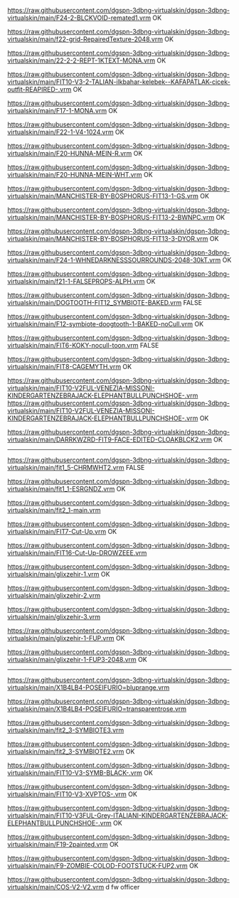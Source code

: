 https://raw.githubusercontent.com/dgspn-3dbng-virtualskin/dgspn-3dbng-virtualskin/main/F24-2-BLCKVOID-remated1.vrm    OK

https://raw.githubusercontent.com/dgspn-3dbng-virtualskin/dgspn-3dbng-virtualskin/main/f22-grid-RepairedTexture-2048.vrm    OK

https://raw.githubusercontent.com/dgspn-3dbng-virtualskin/dgspn-3dbng-virtualskin/main/22-2-2-REPT-1KTEXT-MONA.vrm    OK

https://raw.githubusercontent.com/dgspn-3dbng-virtualskin/dgspn-3dbng-virtualskin/main/FIT10-V3-2-TALIAN-ilkbahar-kelebek--KAFAPATLAK-cicek-outfit-REAPIRED-.vrm    OK

https://raw.githubusercontent.com/dgspn-3dbng-virtualskin/dgspn-3dbng-virtualskin/main/F17-1-MONA.vrm    OK

https://raw.githubusercontent.com/dgspn-3dbng-virtualskin/dgspn-3dbng-virtualskin/main/F22-1-V4-1024.vrm    OK

https://raw.githubusercontent.com/dgspn-3dbng-virtualskin/dgspn-3dbng-virtualskin/main/F20-HUNNA-MEIN-R.vrm    OK

https://raw.githubusercontent.com/dgspn-3dbng-virtualskin/dgspn-3dbng-virtualskin/main/F20-HUNNA-MEIN-WHT.vrm    OK

https://raw.githubusercontent.com/dgspn-3dbng-virtualskin/dgspn-3dbng-virtualskin/main/MANCHISTER-BY-BOSPHORUS-FIT13-1-GS.vrm    OK

https://raw.githubusercontent.com/dgspn-3dbng-virtualskin/dgspn-3dbng-virtualskin/main/MANCHISTER-BY-BOSPHORUS-FIT13-2-BWNPC.vrm    OK

https://raw.githubusercontent.com/dgspn-3dbng-virtualskin/dgspn-3dbng-virtualskin/main/MANCHISTER-BY-BOSPHORUS-FIT13-3-DYOR.vrm    OK

https://raw.githubusercontent.com/dgspn-3dbng-virtualskin/dgspn-3dbng-virtualskin/main/F24-1-WHNEDARKNESSSOURROUNDS-2048-30kT.vrm    OK

https://raw.githubusercontent.com/dgspn-3dbng-virtualskin/dgspn-3dbng-virtualskin/main/f21-1-FALSEPROPS-ALPH.vrm    OK

https://raw.githubusercontent.com/dgspn-3dbng-virtualskin/dgspn-3dbng-virtualskin/main/DOGTOOTH-FIT12_SYMBIOTE-BAKED.vrm    FALSE

https://raw.githubusercontent.com/dgspn-3dbng-virtualskin/dgspn-3dbng-virtualskin/main/F12-symbiote-doogtooth-1-BAKED-noCull.vrm    OK

https://raw.githubusercontent.com/dgspn-3dbng-virtualskin/dgspn-3dbng-virtualskin/main/FIT6-KOKY-nocull-toon.vrm    FALSE

https://raw.githubusercontent.com/dgspn-3dbng-virtualskin/dgspn-3dbng-virtualskin/main/FIT8-CAGEMYTH.vrm    OK

https://raw.githubusercontent.com/dgspn-3dbng-virtualskin/dgspn-3dbng-virtualskin/main/FIT10-V2FUL-VENEZIA-MISSONI-KINDERGARTENZEBRAJACK-ELEPHANTBULLPUNCHSHOE-.vrm
https://raw.githubusercontent.com/dgspn-3dbng-virtualskin/dgspn-3dbng-virtualskin/main/FIT10-V2FUL-VENEZIA-MISSONI-KINDERGARTENZEBRAJACK-ELEPHANTBULLPUNCHSHOE-.vrm    OK

https://raw.githubusercontent.com/dgspn-3dbng-virtualskin/dgspn-3dbng-virtualskin/main/DARRKWZRD-FIT9-FACE-EDITED-CLOAKBLCK2.vrm    OK

----------------------------------

https://raw.githubusercontent.com/dgspn-3dbng-virtualskin/dgspn-3dbng-virtualskin/main/fit1_5-CHRMWHT2.vrm    FALSE

https://raw.githubusercontent.com/dgspn-3dbng-virtualskin/dgspn-3dbng-virtualskin/main/fit1_1-ESRGNDZ.vrm    OK

https://raw.githubusercontent.com/dgspn-3dbng-virtualskin/dgspn-3dbng-virtualskin/main/fit2_1-main.vrm

https://raw.githubusercontent.com/dgspn-3dbng-virtualskin/dgspn-3dbng-virtualskin/main/FIT7-Cut-Up.vrm    OK

https://raw.githubusercontent.com/dgspn-3dbng-virtualskin/dgspn-3dbng-virtualskin/main/FIT16-Cut-Up-DROWZEEE.vrm

https://raw.githubusercontent.com/dgspn-3dbng-virtualskin/dgspn-3dbng-virtualskin/main/glixzehir-1.vrm    OK

https://raw.githubusercontent.com/dgspn-3dbng-virtualskin/dgspn-3dbng-virtualskin/main/glixzehir-2.vrm

https://raw.githubusercontent.com/dgspn-3dbng-virtualskin/dgspn-3dbng-virtualskin/main/glixzehir-3.vrm

https://raw.githubusercontent.com/dgspn-3dbng-virtualskin/dgspn-3dbng-virtualskin/main/glixzehir-1-FUP.vrm    OK

https://raw.githubusercontent.com/dgspn-3dbng-virtualskin/dgspn-3dbng-virtualskin/main/glixzehir-1-FUP3-2048.vrm    OK

----------------------------------

https://raw.githubusercontent.com/dgspn-3dbng-virtualskin/dgspn-3dbng-virtualskin/main/X1B4LB4-POSEIFURIO=bluprange.vrm

https://raw.githubusercontent.com/dgspn-3dbng-virtualskin/dgspn-3dbng-virtualskin/main/X1B4LB4-POSEIFURIO=transparentrose.vrm

https://raw.githubusercontent.com/dgspn-3dbng-virtualskin/dgspn-3dbng-virtualskin/main/fit2_3-SYMBIOTE3.vrm

https://raw.githubusercontent.com/dgspn-3dbng-virtualskin/dgspn-3dbng-virtualskin/main/fit2_3-SYMBIOTE2.vrm    OK


https://raw.githubusercontent.com/dgspn-3dbng-virtualskin/dgspn-3dbng-virtualskin/main/FIT10-V3-SYMB-BLACK-.vrm    OK

https://raw.githubusercontent.com/dgspn-3dbng-virtualskin/dgspn-3dbng-virtualskin/main/FIT10-V3-XVPTOS-.vrm    OK

https://raw.githubusercontent.com/dgspn-3dbng-virtualskin/dgspn-3dbng-virtualskin/main/FIT10-V3FUL-Grey-ITALIANI-KINDERGARTENZEBRAJACK-ELEPHANTBULLPUNCHSHOE-.vrm    OK

https://raw.githubusercontent.com/dgspn-3dbng-virtualskin/dgspn-3dbng-virtualskin/main/F19-2painted.vrm     OK



https://raw.githubusercontent.com/dgspn-3dbng-virtualskin/dgspn-3dbng-virtualskin/main/F9-ZOMBIE-COLOD-FOOTSTUCK-FUP2.vrm    OK



https://raw.githubusercontent.com/dgspn-3dbng-virtualskin/dgspn-3dbng-virtualskin/main/COS-V2-V2.vrm         d fw officer
